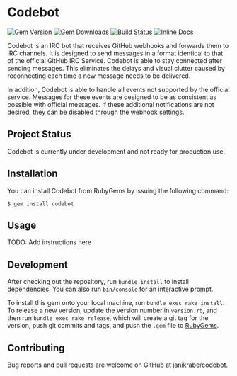 # Codebot

[![Gem Version](https://badge.fury.io/rb/codebot.svg)](https://rubygems.org/gems/codebot)
[![Gem Downloads](https://img.shields.io/gem/dt/codebot.svg)](https://rubygems.org/gems/codebot)
[![Build Status](https://travis-ci.org/janikrabe/codebot.svg?branch=master)](https://travis-ci.org/janikrabe/codebot)
[![Inline Docs](http://inch-ci.org/github/janikrabe/codebot.svg?branch=master)](http://inch-ci.org/github/janikrabe/codebot)

Codebot is an IRC bot that receives GitHub webhooks and forwards them to
IRC channels. It is designed to send messages in a format identical to that
of the official GitHub IRC Service. Codebot is able to stay connected after
sending messages. This eliminates the delays and visual clutter caused by
reconnecting each time a new message needs to be delivered.

In addition, Codebot is able to handle all events not supported by the official
service. Messages for these events are designed to be as consistent as possible
with official messages. If these additional notifications are not desired, they
can be disabled through the webhook settings.

## Project Status

Codebot is currently under development and not ready for production use.

## Installation

You can install Codebot from RubyGems by issuing the following command:

```
$ gem install codebot
```

## Usage

TODO: Add instructions here

## Development

After checking out the repository, run `bundle install` to install dependencies.
You can also run `bin/console` for an interactive prompt.

To install this gem onto your local machine, run `bundle exec rake install`.
To release a new version, update the version number in `version.rb`, and then
run `bundle exec rake release`, which will create a git tag for the version,
push git commits and tags, and push the `.gem` file to
[RubyGems](https://rubygems.org/gems/codebot).

## Contributing

Bug reports and pull requests are welcome on GitHub at
[janikrabe/codebot](https://github.com/janikrabe/codebot).
